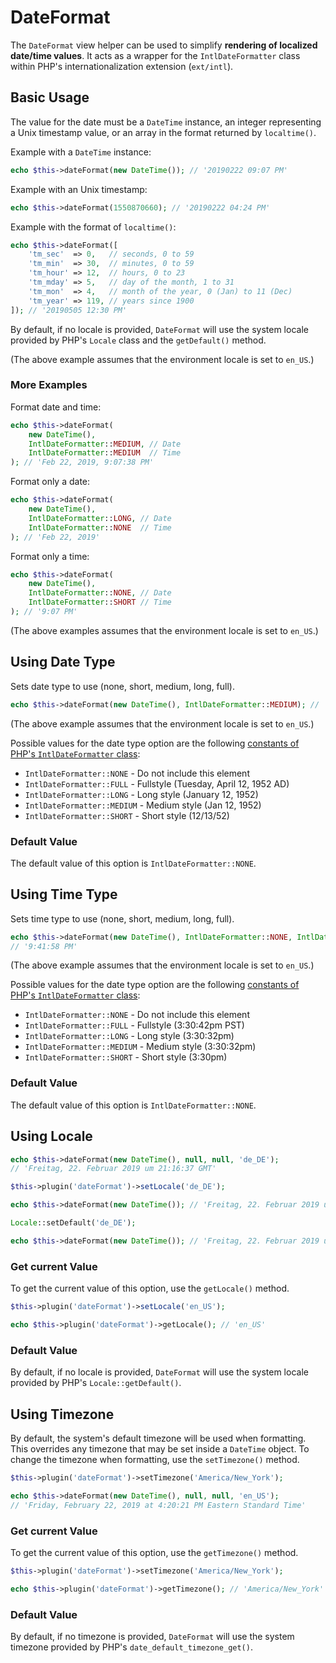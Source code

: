 # DateFormat

The `DateFormat` view helper can be used to simplify **rendering of localized
date/time values**. It acts as a wrapper for the `IntlDateFormatter` class
within PHP's internationalization extension (`ext/intl`).

## Basic Usage

The value for the date must be a `DateTime` instance, an integer representing a
Unix timestamp value, or an array in the format returned by `localtime()`.

Example with a `DateTime` instance:

```php
echo $this->dateFormat(new DateTime()); // '20190222 09:07 PM'
```

Example with an Unix timestamp:

```php
echo $this->dateFormat(1550870660); // '20190222 04:24 PM'
```

Example with the format of `localtime()`:

```php
echo $this->dateFormat([
    'tm_sec'  => 0,   // seconds, 0 to 59
    'tm_min'  => 30,  // minutes, 0 to 59
    'tm_hour' => 12,  // hours, 0 to 23
    'tm_mday' => 5,   // day of the month, 1 to 31
    'tm_mon'  => 4,   // month of the year, 0 (Jan) to 11 (Dec)
    'tm_year' => 119, // years since 1900
]); // '20190505 12:30 PM'
```

By default, if no locale is provided, `DateFormat` will use the system
locale provided by PHP's `Locale` class and the `getDefault()` method.

(The above example assumes that the environment locale is set to `en_US`.)

### More Examples

Format date and time:

```php
echo $this->dateFormat(
    new DateTime(),
    IntlDateFormatter::MEDIUM, // Date
    IntlDateFormatter::MEDIUM  // Time
); // 'Feb 22, 2019, 9:07:38 PM'
```

Format only a date:

```php
echo $this->dateFormat(
    new DateTime(),
    IntlDateFormatter::LONG, // Date
    IntlDateFormatter::NONE  // Time
); // 'Feb 22, 2019'
```

Format only a time:

```php
echo $this->dateFormat(
    new DateTime(),
    IntlDateFormatter::NONE, // Date
    IntlDateFormatter::SHORT // Time
); // '9:07 PM'
```

(The above examples assumes that the environment locale is set to `en_US`.)

## Using Date Type

Sets date type to use (none, short, medium, long, full).

```php
echo $this->dateFormat(new DateTime(), IntlDateFormatter::MEDIUM); // 'Feb 22, 2019'
```

(The above example assumes that the environment locale is set to `en_US`.)

Possible values for the date type option are the following
[constants of PHP's `IntlDateFormatter` class](https://www.php.net/manual/class.intldateformatter.php#intl.intldateformatter-constants):

* `IntlDateFormatter::NONE` - Do not include this element
* `IntlDateFormatter::FULL` - Fullstyle (Tuesday, April 12, 1952 AD)
* `IntlDateFormatter::LONG` - Long style (January 12, 1952)
* `IntlDateFormatter::MEDIUM` - Medium style (Jan 12, 1952)
* `IntlDateFormatter::SHORT` - Short style (12/13/52)

### Default Value

The default value of this option is `IntlDateFormatter::NONE`.

## Using Time Type

Sets time type to use (none, short, medium, long, full).

```php
echo $this->dateFormat(new DateTime(), IntlDateFormatter::NONE, IntlDateFormatter::MEDIUM);
// '9:41:58 PM'
```

(The above example assumes that the environment locale is set to `en_US`.)

Possible values for the date type option are the following
[constants of PHP's `IntlDateFormatter` class](https://www.php.net/manual/class.intldateformatter.php#intl.intldateformatter-constants):

* `IntlDateFormatter::NONE` - Do not include this element
* `IntlDateFormatter::FULL` - Fullstyle (3:30:42pm PST)
* `IntlDateFormatter::LONG` - Long style (3:30:32pm)
* `IntlDateFormatter::MEDIUM` - Medium style (3:30:32pm)
* `IntlDateFormatter::SHORT` - Short style (3:30pm)

### Default Value

The default value of this option is `IntlDateFormatter::NONE`.

## Using Locale

```php fct_label="Invoke Usage"
echo $this->dateFormat(new DateTime(), null, null, 'de_DE');
// 'Freitag, 22. Februar 2019 um 21:16:37 GMT'
```

```php fct_label="Setter Usage"
$this->plugin('dateFormat')->setLocale('de_DE');

echo $this->dateFormat(new DateTime()); // 'Freitag, 22. Februar 2019 um 21:16:37 GMT'
```

```php fct_label="Locale Class Usage"
Locale::setDefault('de_DE');

echo $this->dateFormat(new DateTime()); // 'Freitag, 22. Februar 2019 um 21:16:37 GMT'
```

### Get current Value

To get the current value of this option, use the `getLocale()` method.

```php
$this->plugin('dateFormat')->setLocale('en_US');

echo $this->plugin('dateFormat')->getLocale(); // 'en_US'
```

### Default Value

By default, if no locale is provided, `DateFormat` will use the system
locale provided by PHP's `Locale::getDefault()`.

## Using Timezone

By default, the system's default timezone will be used when formatting. This
overrides any timezone that may be set inside a `DateTime` object. To change the
timezone when formatting, use the `setTimezone()` method.

```php
$this->plugin('dateFormat')->setTimezone('America/New_York');

echo $this->dateFormat(new DateTime(), null, null, 'en_US');
// 'Friday, February 22, 2019 at 4:20:21 PM Eastern Standard Time'
```

### Get current Value

To get the current value of this option, use the `getTimezone()` method.

```php
$this->plugin('dateFormat')->setTimezone('America/New_York');

echo $this->plugin('dateFormat')->getTimezone(); // 'America/New_York'
```

### Default Value

By default, if no timezone is provided, `DateFormat` will use the system
timezone provided by PHP's `date_default_timezone_get()`.
